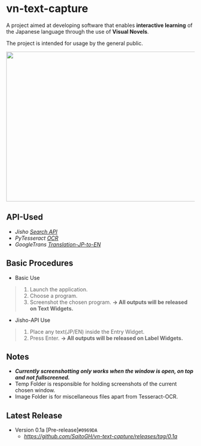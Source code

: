 # vn-text-capture
A project aimed at developing software that enables **interactive learning** of the Japanese language through the use of **Visual Novels**.

The project is intended for usage by the general public.

<img src="https://github.com/SaitoGH/vn-text-capture/assets/42116722/320937cb-8d15-4c4a-9a88-3f48b4abd011" width="625" height="400"><br>
## API-Used
- *Jisho [Search API](https://jisho.org/)*
- *PyTesseract [OCR](https://github.com/madmaze/pytesseract)*
- *GoogleTrans [Translation-JP-to-EN](https://github.com/ssut/py-googletrans)*

## Basic Procedures
-  Basic Use
> 1. Launch the application.
> 2. Choose a program.
> 3. Screenshot the chosen program.  **-> All outputs will be released on Text Widgets.**
- Jisho-API Use
> 1. Place any text(JP/EN) inside the Entry Widget.
> 2. Press Enter. **-> All outputs will be released on Label Widgets.**

## Notes
+ ***Currently screenshotting only works when the window is open, on top and not fullscreened.***
+ Temp Folder is responsible for holding screenshots of the current chosen window.
+ Image Folder is for miscellaneous files apart from Tesseract-OCR.

## Latest Release
* Version 0.1a [Pre-release]`#0969DA`
  - _https://github.com/SaitoGH/vn-text-capture/releases/tag/0.1a_
